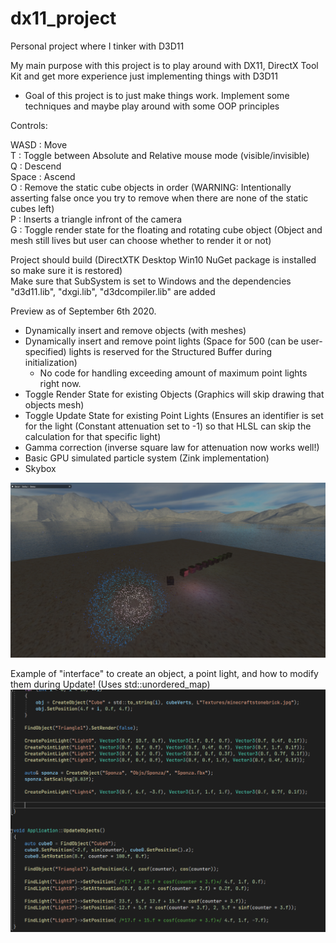 # dx11_project
Personal project where I tinker with D3D11  
  
My main purpose with this project is to play around with DX11, DirectX Tool Kit and get more experience just implementing things with D3D11
  
- Goal of this project is to just make things work. Implement some techniques and maybe play around with some OOP principles

Controls:  
  
WASD : Move  
T : Toggle between Absolute and Relative mouse mode (visible/invisible)  
Q : Descend  
Space : Ascend  
O : Remove the static cube objects in order (WARNING: Intentionally asserting false once you try to remove when there are none of the static cubes left)  
P : Inserts a triangle infront of the camera  
G : Toggle render state for the floating and rotating cube object (Object and mesh still lives but user can choose whether to render it or not)  
  
Project should build (DirectXTK Desktop Win10 NuGet package is installed so make sure it is restored)  
Make sure that SubSystem is set to Windows and the dependencies "d3d11.lib", "dxgi.lib", "d3dcompiler.lib" are added  
  
Preview as of September 6th 2020.  
- Dynamically insert and remove objects (with meshes)  
- Dynamically insert and remove point lights (Space for 500 (can be user-specified) lights is reserved for the Structured Buffer during initialization)  
  - No code for handling exceeding amount of maximum point lights right now.  
- Toggle Render State for existing Objects (Graphics will skip drawing that objects mesh)
- Toggle Update State for existing Point Lights (Ensures an identifier is set for the light (Constant attenuation set to -1) so that HLSL can skip the calculation for that specific light)
- Gamma correction (inverse square law for attenuation now works well!)
- Basic GPU simulated particle system (Zink implementation)
- Skybox
 
![Alt text](/pic.png?raw=true "Picture")
  
Example of "interface" to create an object, a point light, and how to modify them during Update! 
(Uses std::unordered_map)  
![Alt text](/codeSnippet.png?raw=true "Example code")
